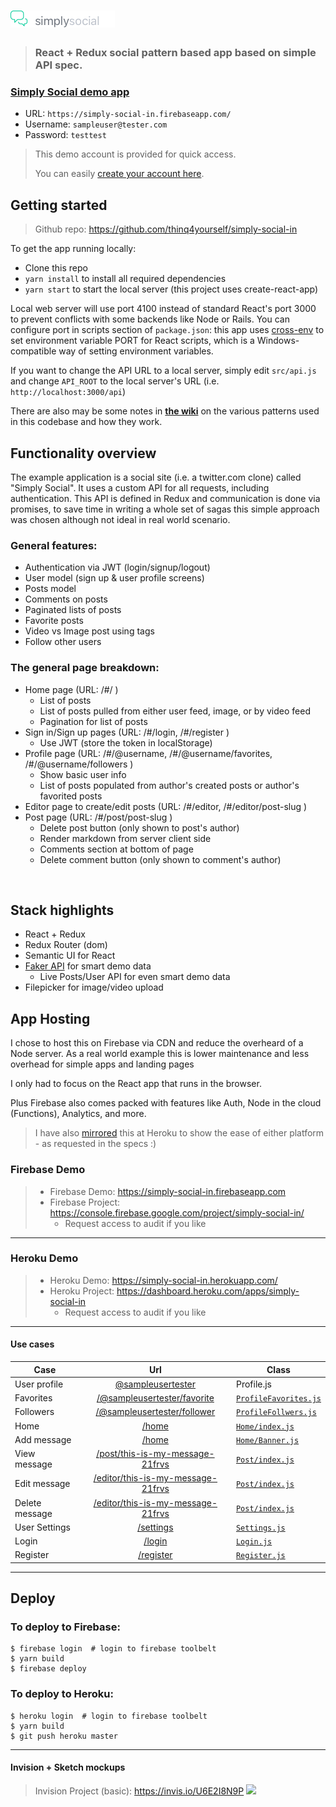 # ![Simply Social](project-logo.png)

> ### React + Redux social pattern based app based on simple API spec.

### [Simply Social demo app](https://simply-social-in.firebaseapp.com)

- URL: `https://simply-social-in.firebaseapp.com/`
- Username: `sampleuser@tester.com`
- Password: `testtest`

> This demo account is provided for quick access. 
>
> You can easily [create your account here]().

## Getting started

> Github repo: https://github.com/thinq4yourself/simply-social-in

To get the app running locally:

- Clone this repo
- `yarn install` to install all required dependencies
- `yarn start` to start the local server (this project uses create-react-app)

Local web server will use port 4100 instead of standard React's port 3000 to prevent conflicts with some backends like Node or Rails. You can configure port in scripts section of `package.json`: this app uses [cross-env](https://github.com/kentcdodds/cross-env) to set environment variable PORT for React scripts, which is a Windows-compatible way of setting environment variables.

If you want to change the API URL to a local server, simply edit `src/api.js` and change `API_ROOT` to the local server's URL (i.e. `http://localhost:3000/api`)

There are also may be some notes in [**the wiki**](https://github.com/thinq4yourself/simply-social-in/wiki) on  the various patterns used in this codebase and how they work.


## Functionality overview

The example application is a social site (i.e. a twitter.com clone) called "Simply Social". It uses a custom API for all requests, including authentication. This API is defined in Redux and communication is done via promises, to save time in writing a whole set of sagas this simple approach was chosen although not ideal in real world scenario.

### General features:

- Authentication via JWT (login/signup/logout)
- User model (sign up & user profile screens)
- Posts model
- Comments on posts
- Paginated lists of posts
- Favorite posts
- Video vs Image post using tags
- Follow other users

### The general page breakdown:

- Home page (URL: /#/ )
    - List of posts
    - List of posts pulled from either user feed, image, or by video feed
    - Pagination for list of posts
- Sign in/Sign up pages (URL: /#/login, /#/register )
    - Use JWT (store the token in localStorage)
- Profile page (URL: /#/@username, /#/@username/favorites, /#/@username/followers )
    - Show basic user info
    - List of posts populated from author's created posts or author's favorited posts
- Editor page to create/edit posts (URL: /#/editor, /#/editor/post-slug )
- Post page (URL: /#/post/post-slug )
    - Delete post button (only shown to post's author)
    - Render markdown from server client side
    - Comments section at bottom of page
    - Delete comment button (only shown to comment's author)

<br />

## Stack highlights
- React + Redux
- Redux Router (dom)
- Semantic UI for React
- [Faker API](https://cdn.rawgit.com/Marak/faker.js/master/examples/browser/index.html#random) for smart demo data
  - Live Posts/User API for even smart demo data
- Filepicker for image/video upload

## App Hosting
I chose to host this on Firebase via CDN and reduce the overheard of a Node server. As a real world example this is lower maintenance and less overhead for simple apps and landing pages 

I only had to focus on the React app that runs in the browser. 

Plus Firebase also comes packed with features like Auth, Node in the cloud (Functions), Analytics, and more.

> I have also [mirrored](#heroku-demo) this at Heroku to show the ease of either platform - as requested in the specs :) 

### Firebase Demo
> - Firebase Demo: https://simply-social-in.firebaseapp.com
> - Firebase Project: https://console.firebase.google.com/project/simply-social-in/
>   - Request access to audit if you like

--- 

### Heroku Demo
> - Heroku Demo: https://simply-social-in.herokuapp.com/
> - Heroku Project: https://dashboard.heroku.com/apps/simply-social-in
>   - Request access to audit if you like

---

#### Use cases

| Case  | Url  | Class  |
|---|:-:|---|
| User profile  | [@sampleusertester](https://simply-social-in.firebaseapp.com/@sampleusertester)  | Profile.js  |
| Favorites  | [/@sampleusertester/favorite](https://simply-social-in.firebaseapp.com/@sampleusertester/favorites)  | [`ProfileFavorites.js`](#)  |
| Followers  | [/@sampleusertester/follower](https://simply-social-in.firebaseapp.com/@sampleusertester/followers)  | [`ProfileFollwers.js`](#)  |
| Home  | [/home](https://simply-social-in.firebaseapp.com/)  | [`Home/index.js`](#)  |
| Add message  | [/home](https://simply-social-in.firebaseapp.com/)  | [`Home/Banner.js`](#)  |
| View message  | [/post/this-is-my-message-21frvs](https://simply-social-in.firebaseapp.com/post/this-is-my-message-21frvs)  | [`Post/index.js`](#)  |
| Edit message  | [/editor/this-is-my-message-21frvs](https://simply-social-in.firebaseapp.com/editor/this-is-my-message-21frvs)  | [`Post/index.js`](#)  |
| Delete message  | [/editor/this-is-my-message-21frvs](https://simply-social-in.firebaseapp.com/editor/this-is-my-message-21frvs)  | [`Post/index.js`](#)  |
| User Settings  | [/settings](https://simply-social-in.firebaseapp.com/settings)  | [`Settings.js`](#)  |
| Login  | [/login](https://simply-social-in.firebaseapp.com/login)  | [`Login.js`](#)  |
| Register  | [/register](https://simply-social-in.firebaseapp.com/register)  | [`Register.js`](#)  |


---

## Deploy

### To deploy to Firebase:
```
$ firebase login  # login to firebase toolbelt
$ yarn build
$ firebase deploy
```

### To deploy to Heroku:
```
$ heroku login  # login to firebase toolbelt
$ yarn build
$ git push heroku master
```

---

#### Invision + Sketch mockups

> Invision Project (basic): https://invis.io/U6E2I8N9P
<a href="https://invis.io/U6E2I8N9P" target="_blank"><img  src="https://projects.invisionapp.com/static-signed/live-embed/146645980/259626938/1/latest/1L6KV1T5YoUr2aM6ht344jClEDzyVtZrIHuV3gxY9bsirSw1JNWpxlE7Or9tAlilEnmNJOwyEpCXhze7SVlELkmlEPwlE/Artboard-2x-Home.png" /></a>
